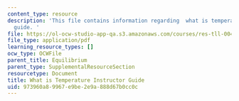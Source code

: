 ```yaml
---
content_type: resource
description: 'This file contains information regarding  what is temperature instructor
  guide. '
file: https://ol-ocw-studio-app-qa.s3.amazonaws.com/courses/res-tll-004-stem-concept-videos-fall-2013/973960a89967e9be2e9a888d67b0cc0c_MITRES_TLL-004F13_TemGuide.pdf
file_type: application/pdf
learning_resource_types: []
ocw_type: OCWFile
parent_title: Equilibrium
parent_type: SupplementalResourceSection
resourcetype: Document
title: What is Temperature Instructor Guide
uid: 973960a8-9967-e9be-2e9a-888d67b0cc0c
---
```

